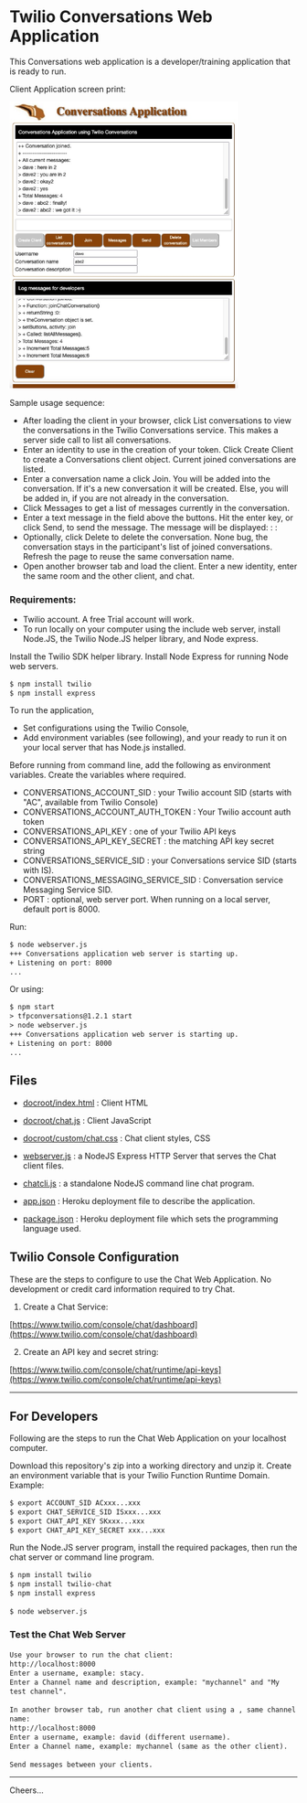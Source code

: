 # Twilio Conversations Web Application

This Conversations web application is a developer/training application that is ready to run. 

Client Application screen print:

<img src="clientapp.jpg" width="400"/>

Sample usage sequence:
+ After loading the client in your browser, 
click List conversations to view the conversations in the Twilio Conversations service.
This makes a server side call to list all conversations.
+ Enter an identity to use in the creation of your token.
Click Create Client to create a Conversations client object.
Current joined conversations are listed.
+ Enter a conversation name a click Join.
You will be added into the conversation.
If it's a new conversation it will be created.
Else, you will be added in, if you are not already in the conversation.
+ Click Messages to get a list of messages currently in the conversation.
+ Enter a text message in the field above the buttons.
Hit the enter key, or click Send, to send the message.
The message will be displayed: <Identity> : <conversation> : <Message text>
+ Optionally, click Delete to delete the conversation.
None bug, the conversation stays in the participant's list of joined conversations.
Refresh the page to reuse the same conversation name.
+ Open another browser tab and load the client.
Enter a new identity, enter the same room and the other client, and chat.

### Requirements:

+ Twilio account. A free Trial account will work.
+ To run locally on your computer using the include web server, install Node.JS, the Twilio Node.JS helper library, 
    and Node express.

Install the Twilio SDK helper library. Install Node Express for running Node web servers.
````
$ npm install twilio
$ npm install express
````

To run the application,
+ Set configurations using the Twilio Console,
+ Add environment variables (see following), 
and your ready to run it on your local server that has Node.js installed.

Before running from command line, add the following as environment variables.
Create the variables where required.
+ CONVERSATIONS_ACCOUNT_SID : your Twilio account SID (starts with "AC", available from Twilio Console)
+ CONVERSATIONS_ACCOUNT_AUTH_TOKEN : Your Twilio account auth token
+ CONVERSATIONS_API_KEY : one of your Twilio API keys
+ CONVERSATIONS_API_KEY_SECRET : the matching API key secret string
+ CONVERSATIONS_SERVICE_SID : your Conversations service SID (starts with IS).
+ CONVERSATIONS_MESSAGING_SERVICE_SID : Conversation service Messaging Service SID.
+ PORT : optional, web server port. When running on a local server, default port is 8000.

Run:
````
$ node webserver.js 
+++ Conversations application web server is starting up.
+ Listening on port: 8000
...
````
Or using:
````
$ npm start
> tfpconversations@1.2.1 start
> node webserver.js
+++ Conversations application web server is starting up.
+ Listening on port: 8000
...
````

## Files

- [docroot/index.html](docroot/index.html) : Client HTML
- [docroot/chat.js](docroot/chat.js) : Client JavaScript
- [docroot/custom/chat.css](docroot/custom/chat.css) : Chat client styles, CSS

- [webserver.js](webserver.js) : a NodeJS Express HTTP Server that serves the Chat client files.
- [chatcli.js](chatcli.js) : a standalone NodeJS command line chat program.

- [app.json](app.json) : Heroku deployment file to describe the application.
- [package.json](package.json) : Heroku deployment file which sets the programming language used.

## Twilio Console Configuration

These are the steps to configure to use the Chat Web Application.
No development or credit card information required to try Chat.

1. Create a Chat Service:

[https://www.twilio.com/console/chat/dashboard](https://www.twilio.com/console/chat/dashboard)

2. Create an API key and secret string:

[https://www.twilio.com/console/chat/runtime/api-keys](https://www.twilio.com/console/chat/runtime/api-keys)

--------------------------------------------------------------------------------
## For Developers

Following are the steps to run the Chat Web Application on your localhost computer.

Download this repository's zip into a working directory and unzip it.
Create an environment variable that is your Twilio Function Runtime Domain.
Example:
````
$ export ACCOUNT_SID ACxxx...xxx
$ export CHAT_SERVICE_SID ISxxx...xxx
$ export CHAT_API_KEY SKxxx...xxx
$ export CHAT_API_KEY_SECRET xxx...xxx
````
Run the Node.JS server program, install the required packages, then run the chat server or command line program.
````
$ npm install twilio
$ npm install twilio-chat
$ npm install express

$ node webserver.js
````
### Test the Chat Web Server
````
Use your browser to run the chat client:
http://localhost:8000
Enter a username, example: stacy.
Enter a Channel name and description, example: "mychannel" and "My test channel".

In another browser tab, run another chat client using a , same channel name:
http://localhost:8000
Enter a username, example: david (different username).
Enter a Channel name, example: mychannel (same as the other client).

Send messages between your clients.
````
--------------------------------------------------------------------------------
Cheers...
